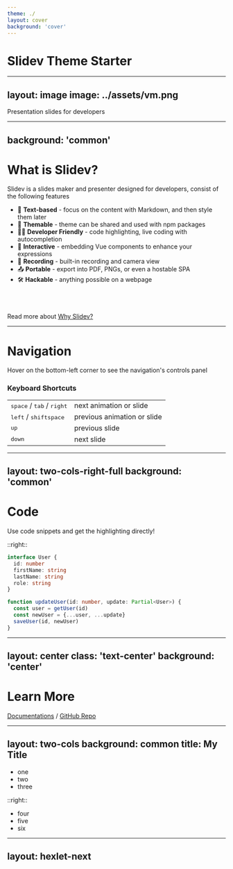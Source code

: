 ```yaml
---
theme: ./
layout: cover
background: 'cover'
---
```


# Slidev Theme Starter

---
layout: image
image: ../assets/vm.png
---

Presentation slides for developers

---
background: 'common'
---

# What is Slidev?

Slidev is a slides maker and presenter designed for developers, consist of the following features

- 📝 **Text-based** - focus on the content with Markdown, and then style them later
- 🎨 **Themable** - theme can be shared and used with npm packages
- 🧑‍💻 **Developer Friendly** - code highlighting, live coding with autocompletion
- 🤹 **Interactive** - embedding Vue components to enhance your expressions
- 🎥 **Recording** - built-in recording and camera view
- 📤 **Portable** - export into PDF, PNGs, or even a hostable SPA
- 🛠 **Hackable** - anything possible on a webpage

<br>
<br>

Read more about [Why Slidev?](https://sli.dev/guide/why)


---

# Navigation

Hover on the bottom-left corner to see the navigation's controls panel

### Keyboard Shortcuts

|     |     |
| --- | --- |
| <kbd>space</kbd> / <kbd>tab</kbd> / <kbd>right</kbd> | next animation or slide |
| <kbd>left</kbd>  / <kbd>shift</kbd><kbd>space</kbd> | previous animation or slide |
| <kbd>up</kbd> | previous slide |
| <kbd>down</kbd> | next slide |

---
layout: two-cols-right-full
background: 'common'
---

# Code

Use code snippets and get the highlighting directly!

::right::

```ts
interface User {
  id: number
  firstName: string
  lastName: string
  role: string
}

function updateUser(id: number, update: Partial<User>) {
  const user = getUser(id)
  const newUser = {...user, ...update}  
  saveUser(id, newUser)
}
```

---
layout: center
class: 'text-center'
background: 'center'
---

# Learn More

[Documentations](https://sli.dev) / [GitHub Repo](https://github.com/slidevjs/slidev)

---
layout: two-cols
background: common
title: My Title
---

- one
- two
- three

::right::

- four
- five
- six

---
layout: hexlet-next
---
